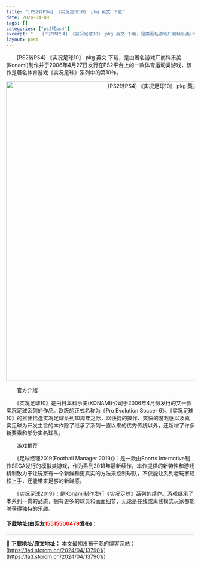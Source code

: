 ```yaml
---
title: "[PS2转PS4] 《实况足球10》 pkg 英文 下载"
date: 2024-04-08
tags: []
categories: ["ps2转ps4"]
excerpt: "　　[PS2转PS4] 《实况足球10》 pkg 英文 下载，是由著名游戏厂商科乐美(Konami)制作并于2006年4月27日发行在PS2平台上的一款体育运动类游戏，该作是著名体育游戏《实况足球》系列中的第10作。 　　官方介绍 　　《实况足球10》是由日本科乐美(KONAMI)公司于2006年4&hellip;"
layout: post
---
```


 <p>　　[PS2转PS4] 《实况足球10》 pkg 英文 下载，是由著名游戏厂商科乐美(Konami)制作并于2006年4月27日发行在PS2平台上的一款体育运动类游戏，该作是著名体育游戏《实况足球》系列中的第10作。</p> <p align="center"><img align="" border="0" src="https://lad.sfcrom.cn/wp-content/uploads/2024/04/20240408_6613f9b8981ae.jpg" width="800" alt="[PS2转PS4] 《实况足球10》 pkg 英文 下载" /></p> <p>　　官方介绍</p> <p>　　《实况足球10》是由日本科乐美(KONAMI)公司于2006年4月份发行的又一款实况足球系列的作品。欧版的正式名称为《Pro Evolution Soccer 6》。《实况足球10》的推出恰逢实况足球系列10周年之际，以快捷的操作、爽快的游戏感以及真实足球为开发主旨的本作除了继承了系列一直以来的优秀传统以外，还新增了许多新要素和部分实名球队。</p> <p>　　游戏推荐</p> <p>　　《足球经理2019(Football Manager 2019)》：是一款由Sports Interactive制作SEGA发行的模拟类游戏，作为系列2018年最新续作，本作提供的新特性和游戏机制致力于让玩家有一个新鲜和更真实的方法来控制球队，不仅能让系列老玩家轻松上手，还能带来足够的新鲜感。</p> <p>　　《实况足球2019》：是Konami制作发行《实况足球》系列的续作。游戏继承了本系列一贯的品质，拥有更多的球员和画面细节，无论是在线或离线模式玩家都能够获得独特的乐趣。</p> <p><h4>下载地址(由网友<font color="red">15515500479</font>发布)：</h4></p> 

---
📖 **下载地址/原文地址：** 本文最初发布于我的博客网站：[https://lad.sfcrom.cn/2024/04/137901/](https://lad.sfcrom.cn/2024/04/137901/)
